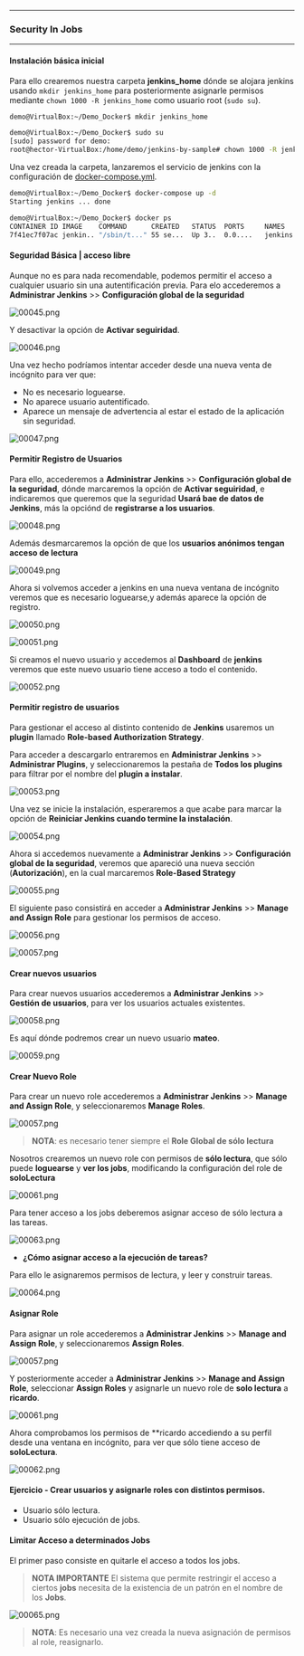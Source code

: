 ---------------------------------------------------------

### Security In Jobs

---------------------------------------------------------

#### Instalación básica inicial

Para ello crearemos nuestra carpeta **jenkins_home** dónde se alojara jenkins usando `mkdir jenkins_home` para posteriormente asignarle permisos mediante `chown 1000 -R jenkins_home` como usuario root (`sudo su`).

```bash
demo@VirtualBox:~/Demo_Docker$ mkdir jenkins_home

demo@VirtualBox:~/Demo_Docker$ sudo su
[sudo] password for demo:
root@hector-VirtualBox:/home/demo/jenkins-by-sample# chown 1000 -R jenkins_home
```

Una vez creada la carpeta, lanzaremos el servicio de jenkins con la configuración de [docker-compose.yml](./docker-compose.yml).

```bash
demo@VirtualBox:~/Demo_Docker$ docker-compose up -d
Starting jenkins ... done

demo@VirtualBox:~/Demo_Docker$ docker ps
CONTAINER ID IMAGE    COMMAND      CREATED   STATUS  PORTS     NAMES
7f41ec7f07ac jenkin.. "/sbin/t..." 55 se...  Up 3..  0.0....   jenkins
```

#### Seguridad Básica | acceso libre

Aunque no es para nada recomendable, podemos permitir el acceso a cualquier usuario sin una autentificación previa. Para elo accederemos a **Administrar Jenkins** >> **Configuración global de la seguridad**

![00045.png](./img/0045.png)

Y desactivar la opción de **Activar seguiridad**.

![00046.png](./img/0046.png)

Una vez hecho podríamos intentar acceder desde una nueva venta de incógnito para ver que:

* No es necesario loguearse.
* No aparece usuario autentificado.
* Aparece un mensaje de advertencia al estar el estado de la aplicación sin seguridad.

![00047.png](./img/0047.png)

#### Permitir Registro de Usuarios

Para ello, accederemos a **Administrar Jenkins** >> **Configuración global de la seguridad**, dónde marcaremos la opción de **Activar seguiridad**, e indicaremos que queremos que la seguridad **Usará bae de datos de Jenkins**, más la opciónd de **registrarse a los usuarios**.

![00048.png](./img/0048.png)

Además desmarcaremos la opción de que los **usuarios anónimos tengan acceso de lectura**

![00049.png](./img/0049.png)

Ahora si volvemos acceder a jenkins en una nueva ventana de incógnito veremos que es necesario loguearse,y además aparece la opción de registro.

![00050.png](./img/0050.png)

![00051.png](./img/0051.png)

Si creamos el nuevo usuario y accedemos al **Dashboard** de **jenkins** veremos que este nuevo usuario tiene acceso a todo el contenido.

![00052.png](./img/0052.png)

#### Permitir registro de usuarios

Para gestionar el acceso al distinto contenido de **Jenkins** usaremos un **plugin** llamado **Role-based Authorization Strategy**.

Para acceder a descargarlo entraremos en **Administrar Jenkins** >> **Administrar Plugins**, y seleccionaremos la pestaña de **Todos los plugins** para filtrar por el nombre del **plugin a instalar**.

![00053.png](./img/0053.png)

Una vez se inicie la instalación, esperaremos a que acabe para marcar la opción de **Reiniciar Jenkins cuando termine la instalación**.

![00054.png](./img/0054.png)

Ahora si accedemos nuevamente a **Administrar Jenkins** >> **Configuración global de la seguridad**, veremos que apareció una nueva sección (**Autorización**), en la cual marcaremos **Role-Based Strategy**

![00055.png](./img/0055.png)

El siguiente paso consistirá en acceder a **Administrar Jenkins** >> **Manage and Assign Role** para gestionar los permisos de acceso.

![00056.png](./img/0056.png)

![00057.png](./img/0057.png)

#### Crear nuevos usuarios

Para crear nuevos usuarios accederemos a **Administrar Jenkins** >> **Gestión de usuarios**, para ver los usuarios actuales existentes.

![00058.png](./img/0058.png)

Es aquí dónde podremos crear un nuevo usuario **mateo**.

![00059.png](./img/0059.png)


#### Crear Nuevo Role

Para crear un nuevo role accederemos a **Administrar Jenkins** >> **Manage and Assign Role**, y seleccionaremos **Manage Roles**.

![00057.png](./img/0057.png)

> **NOTA**: es necesario tener siempre el **Role Global de sólo lectura**

Nosotros crearemos un nuevo role con permisos de **sólo lectura**, que sólo puede **loguearse** y **ver los jobs**, modificando la configuración del role de **soloLectura**

![00061.png](./img/0060.png)

Para tener acceso a los jobs deberemos asignar acceso de sólo lectura a las tareas.

![00063.png](./img/0063.png)

* **¿Cómo asignar acceso a la ejecución de tareas?**

Para ello le asignaremos permisos de lectura, y leer y construir tareas.

![00064.png](./img/0064.png)

#### Asignar Role

Para asignar un role accederemos a **Administrar Jenkins** >> **Manage and Assign Role**, y seleccionaremos **Assign Roles**.

![00057.png](./img/0057.png)

Y posteriormente acceder a **Administrar Jenkins** >> **Manage and Assign Role**, seleccionar **Assign Roles** y asignarle un nuevo role de **solo lectura** a **ricardo**.

![00061.png](./img/0061.png)


Ahora comprobamos los permisos de **ricardo accediendo a su perfil desde una ventana en incógnito, para ver que sólo tiene acceso de **soloLectura**.

![00062.png](./img/0062.png)

#### Ejercicio - Crear usuarios y asignarle roles con distintos permisos.

* Usuario sólo lectura.
* Usuario sólo ejecución de jobs.

#### Limitar Acceso a determinados Jobs

El primer paso consiste en quitarle el acceso a todos los jobs.

> **NOTA IMPORTANTE** El sistema que permite restringir el acceso a ciertos **jobs** necesita de la existencia de un patrón en el nombre de los **Jobs**.

![00065.png](./img/0065.png)

> **NOTA**: Es necesario una vez creada la nueva asignación de permisos al role, reasignarlo.

